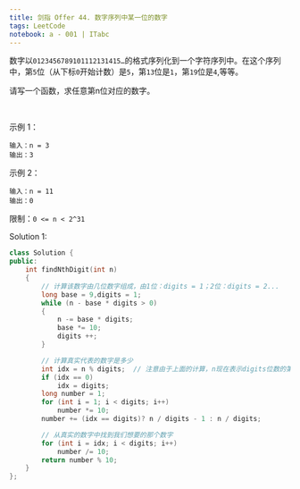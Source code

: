 ```yaml
---
title: 剑指 Offer 44. 数字序列中某一位的数字
tags: LeetCode
notebook: a - 001 | ITabc
---
```

数字以`0123456789101112131415…`的格式序列化到一个字符序列中。在这个序列中，第`5`位（从下标`0`开始计数）是`5`，第`13`位是`1`，第`19`位是`4`,等等。

请写一个函数，求任意第n位对应的数字。

 

示例 1：
```
输入：n = 3
输出：3
```
示例 2：
```
输入：n = 11
输出：0
```

限制：`0 <= n < 2^31`


Solution 1:


```cpp
class Solution {
public:
    int findNthDigit(int n) 
    {
        // 计算该数字由几位数字组成，由1位：digits = 1；2位：digits = 2...
        long base = 9,digits = 1;
        while (n - base * digits > 0)
        {
            n -= base * digits;
            base *= 10;
            digits ++;
        }

        // 计算真实代表的数字是多少
        int idx = n % digits;  // 注意由于上面的计算，n现在表示digits位数的第n个数字
        if (idx == 0)
            idx = digits;
        long number = 1;
        for (int i = 1; i < digits; i++)
            number *= 10;
        number += (idx == digits)? n / digits - 1 : n / digits;

        // 从真实的数字中找到我们想要的那个数字
        for (int i = idx; i < digits; i++) 
            number /= 10;
        return number % 10;
    }
};
```